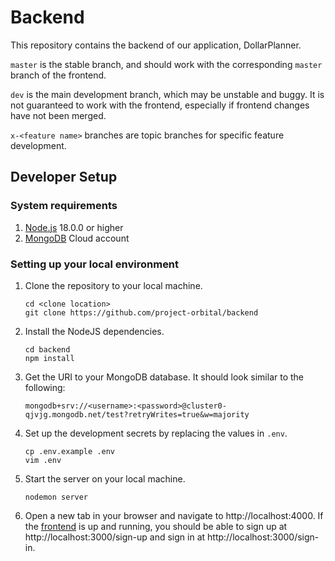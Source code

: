 # Backend
This repository contains the backend of our application, DollarPlanner.

`master` is the stable branch, and should work with the corresponding `master`
branch of the frontend.

`dev` is the main development branch, which may be unstable and buggy.
It is not guaranteed to work with the frontend, especially if frontend changes have
not been merged.

`x-<feature name>` branches are topic branches for specific feature development.

## Developer Setup

### System requirements
1. [Node.js](https://nodejs.dev/download/) 18.0.0 or higher
2. [MongoDB](https://www.mongodb.com/) Cloud account

### Setting up your local environment
1. Clone the repository to your local machine.

    ```
    cd <clone location>
    git clone https://github.com/project-orbital/backend
    ```

2. Install the NodeJS dependencies.

    ```
    cd backend
    npm install
    ```

3. Get the URI to your MongoDB database. It should look similar to the following:

    ```
    mongodb+srv://<username>:<password>@cluster0-qjvjg.mongodb.net/test?retryWrites=true&w=majority
    ```

4. Set up the development secrets by replacing the values in `.env`.

    ```
    cp .env.example .env
    vim .env
    ```

5. Start the server on your local machine.

    ```
    nodemon server
    ```

6. Open a new tab in your browser and navigate to http://localhost:4000.
   If the [frontend](https://github.com/project-orbital/frontend) is up and running, you should be able to sign up at http://localhost:3000/sign-up and sign in at http://localhost:3000/sign-in.
